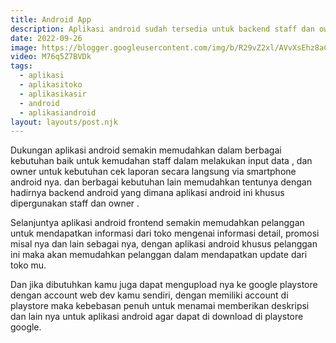 ```yaml
---
title: Android App
description: Aplikasi android sudah tersedia untuk backend staff dan owner serta untuk pelanggan via frontend aplikasi android.
date: 2022-09-26
image: https://blogger.googleusercontent.com/img/b/R29vZ2xl/AVvXsEhz8aCgQzx9WxeJtcWXHasU_iAMW3LjAZljqs_XDEwR-y5Umni01LL6S6ZX7K_c3BDaJeUU1erNd5p3Sy_uvDzNn5GfXoBOV_DICyvmjDx_FShPrg0zsytARHu6sYwJvOjqknRJbAid5FI6k9gzhDlvCkozHsewd3zLhP-PBf5XvK7Q_TyKpW5A-JzdBg/s168/aplikasiandroidtokogrosireceran.webp
video: M76q5Z7BVDk
tags:
  - aplikasi
  - aplikasitoko
  - aplikasikasir
  - android
  - aplikasiandroid
layout: layouts/post.njk
---
```


Dukungan aplikasi android semakin memudahkan dalam berbagai kebutuhan baik untuk kemudahan staff dalam melakukan input data , dan owner untuk kebutuhan cek laporan secara langsung via smartphone android nya. dan berbagai kebutuhan lain memudahkan tentunya dengan hadirnya backend android yang dimana aplikasi android ini khusus dipergunakan staff dan owner .

Selanjuntya aplikasi android frontend semakin memudahkan pelanggan untuk mendapatkan informasi dari toko mengenai informasi detail, promosi misal nya dan lain sebagai nya, dengan aplikasi android khusus pelanggan ini maka akan memudahkan pelanggan dalam mendapatkan update dari toko mu.

Dan jika dibutuhkan kamu juga dapat mengupload nya ke google playstore dengan account web dev kamu sendiri, dengan memiliki account di playstore maka kebebasan penuh untuk menamai memberikan deskripsi dan lain nya untuk aplikasi android agar dapat di download di playstore google.
